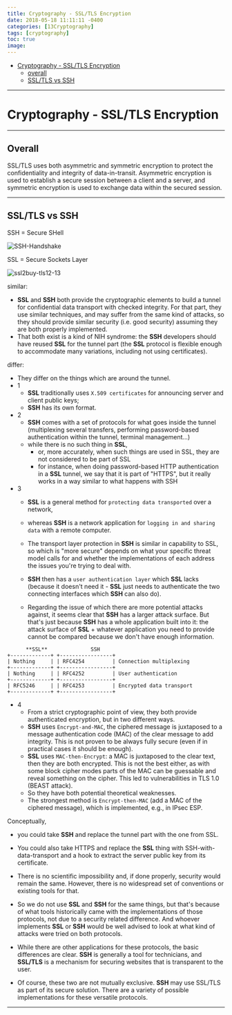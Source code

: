 ```yaml
---
title: Cryptography - SSL/TLS Encryption
date: 2018-05-18 11:11:11 -0400
categories: [13Cryptography]
tags: [cryptography]
toc: true
image:
---
```


- [Cryptography - SSL/TLS Encryption](#cryptography---ssltls-encryption)
  - [overall](#overall)
  - [SSL/TLS vs SSH](#ssltls-vs-ssh)

---

# Cryptography - SSL/TLS Encryption

---

## Overall

SSL/TLS uses both asymmetric and symmetric encryption to protect the confidentiality and integrity of data-in-transit. Asymmetric encryption is used to establish a secure session between a client and a server, and symmetric encryption is used to exchange data within the secured session.




---


## SSL/TLS vs SSH

SSH = Secure SHell

![SSH-Handshake](https://i.imgur.com/Ka4IjRZ.jpg)

SSL = Secure Sockets Layer

![ssl2buy-tls12-13](https://i.imgur.com/i06MCnK.jpg)

similar:
- **SSL** and **SSH** both provide the cryptographic elements to build a tunnel for confidential data transport with checked integrity. For that part, they use similar techniques, and may suffer from the same kind of attacks, so they should provide similar security (i.e. good security) assuming they are both properly implemented.
- That both exist is a kind of NIH syndrome: the **SSH** developers should have reused **SSL** for the tunnel part (the **SSL** protocol is flexible enough to accommodate many variations, including not using certificates).

differ:
- They differ on the things which are around the tunnel.
- 1
  - **SSL** traditionally uses `X.509 certificates` for announcing server and client public keys;
  - **SSH** has its own format.
- 2
  - **SSH** comes with a set of protocols for what goes inside the tunnel (multiplexing several transfers, performing password-based authentication within the tunnel, terminal management...)
  - while there is no such thing in **SSL**,
    - or, more accurately, when such things are used in SSL, they are not considered to be part of SSL
    - for instance, when doing password-based HTTP authentication in a **SSL** tunnel, we say that it is part of "HTTPS", but it really works in a way similar to what happens with SSH
- 3
  - **SSL** is a general method for `protecting data transported` over a network,
  - whereas **SSH** is a network application for `logging in and sharing data` with a remote computer.

  - The transport layer protection in **SSH** is similar in capability to SSL, so which is "more secure" depends on what your specific threat model calls for and whether the implementations of each address the issues you're trying to deal with.

  - **SSH** then has a `user authentication layer` which **SSL** lacks (because it doesn't need it - **SSL** just needs to authenticate the two connecting interfaces which **SSH** can also do).

  - Regarding the issue of which there are more potential attacks against, it seems clear that **SSH** has a larger attack surface. But that's just because **SSH** has a whole application built into it: the attack surface of **SSL** + whatever application you need to provide cannot be compared because we don't have enough information.


```
      **SSL**              SSH
+-------------+ +-----------------+
| Nothing     | | RFC4254         | Connection multiplexing
+-------------+ +-----------------+
| Nothing     | | RFC4252         | User authentication
+-------------+ +-----------------+
| RFC5246     | | RFC4253         | Encrypted data transport
+-------------+ +-----------------+
```

- 4
  - From a strict cryptographic point of view, they both provide authenticated encryption, but in two different ways.
  - **SSH** uses `Encrypt-and-MAC`, the ciphered message is juxtaposed to a message authentication code (MAC) of the clear message to add integrity. This is not proven to be always fully secure (even if in practical cases it should be enough).
  - **SSL** uses `MAC-then-Encrypt`: a MAC is juxtaposed to the clear text, then they are both encrypted. This is not the best either, as with some block cipher modes parts of the MAC can be guessable and reveal something on the cipher. This led to vulnerabilities in TLS 1.0 (BEAST attack).
  - So they have both potential theoretical weaknesses.
  - The strongest method is `Encrypt-then-MAC` (add a MAC of the ciphered message), which is implemented, e.g., in IPsec ESP.



Conceptually,
- you could take **SSH** and replace the tunnel part with the one from SSL.
- You could also take HTTPS and replace the **SSL** thing with SSH-with-data-transport and a hook to extract the server public key from its certificate.
- There is no scientific impossibility and, if done properly, security would remain the same. However, there is no widespread set of conventions or existing tools for that.


- So we do not use **SSL** and **SSH** for the same things, but that's because of what tools historically came with the implementations of those protocols, not due to a security related difference. And whoever implements **SSL** or **SSH** would be well advised to look at what kind of attacks were tried on both protocols.



- While there are other applications for these protocols, the basic differences are clear. **SSH** is generally a tool for technicians, and **SSL/TLS** is a mechanism for securing websites that is transparent to the user.
- Of course, these two are not mutually exclusive. **SSH** may use SSL/TLS as part of its secure solution. There are a variety of possible implementations for these versatile protocols.




---
